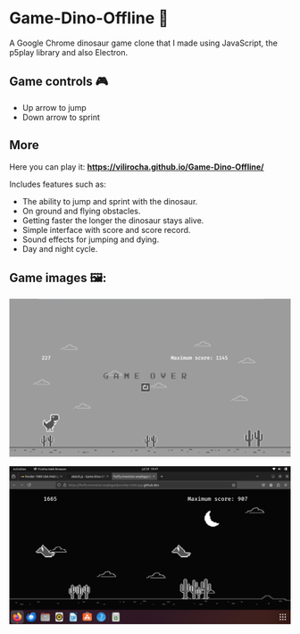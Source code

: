 # Game-Dino-Offline 🦖

A Google Chrome dinosaur game clone that I made using JavaScript, the p5play library and also Electron.

## Game controls 🎮

- Up arrow to jump
- Down arrow to sprint

## More

Here you can play it: **https://vilirocha.github.io/Game-Dino-Offline/**

Includes features such as:

- The ability to jump and sprint with the dinosaur.
- On ground and flying obstacles.
- Getting faster the longer the dinosaur stays alive.
- Simple interface with score and score record.
- Sound effects for jumping and dying.
- Day and night cycle.

## Game images 🖼️:

![first_image](./screenshots/image.png)

![second_image](./screenshots/GameImage2.png)
